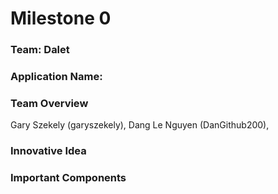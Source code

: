 # Milestone 0

### Team: Dalet

### Application Name: 

### Team Overview
Gary Szekely (garyszekely), Dang Le Nguyen (DanGithub200), 

### Innovative Idea

### Important Components

